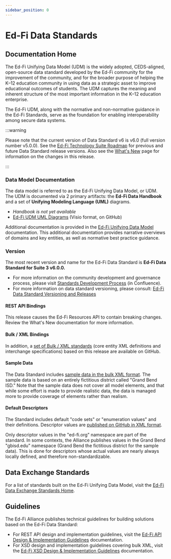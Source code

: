 ```yaml
---
sidebar_position: 0
---
```


# Ed-Fi Data Standards

## Documentation Home

The Ed-Fi Unifying Data Model (UDM) is the widely adopted, CEDS-aligned,
open-source data standard developed by the Ed-Fi community for the improvement
of the community, and for the broader purpose of helping the K–12 education
community in using data as a strategic asset to improve educational outcomes of
students. The UDM captures the meaning and inherent structure of the most
important information in the K–12 education enterprise.

The Ed-Fi UDM, along with the normative and non-normative guidance in the Ed-Fi
Standards, serve as the foundation for enabling interoperability among secure
data systems.

:::warning

Please note that the current version of Data Standard v6 is v6.0 (full version
number v5.0.0). See the [Ed-Fi Technology Suite Roadmap](/reference/roadmap)
for previous and future Data Standard release versions. Also see the [What's New](./whats-new/readme.md)
page for information on the changes in this release.

:::

### Data Model Documentation

The data model is referred to as the Ed-Fi Unifying Data Model, or UDM. The UDM
is documented via 2 primary artifacts: the **Ed-Fi Data Handbook** and a set of
**Unifying Modeling Language (UML)** diagrams.

* _Handbook is not yet available_ <!-- <a href="https://edfidocs.blob.core.windows.net/$web/handbook/v6.0/index.html" target="_blank">Ed-Fi Data Handbook for DS v6.0</a> -->
* [Ed-Fi UDM UML Diagrams](https://github.com/Ed-Fi-Alliance-OSS/Ed-Fi-Standard/tree/main/Models) (Visio format, on GitHub)

Additional documentation is provided in the [Ed-Fi Unifying Data
Model](/reference/data-exchange/udm) documentation. This additional documentation provides narrative overviews of domains and
key entities, as well as normative best practice guidance.

### Version

The most recent version and name for the Ed-Fi Data Standard is **Ed-Fi Data
Standard for Suite 3 v6.0.0.**

* For more information on the community development and governance process,
    please visit [Standards Development
    Process](https://edfi.atlassian.net/wiki/spaces/GOV/pages/20325368/Standards+Development+Process) (in Confluence).
* For more information on data standard versioning, please consult: [Ed-Fi Data Standard Versioning and Releases](/reference/data-exchange/versioning-and-releases)

#### REST API Bindings

This release causes the Ed-Fi Resources API to contain breaking changes. Review the What's New documentation for more information.

#### Bulk / XML Bindings

In addition, a [set of Bulk / XML
standards](https://github.com/Ed-Fi-Alliance-OSS/Ed-Fi-Standard/tree/main/Schemas/Bulk)
(core entity XML definitions and interchange specifications) based on this
release are available on GitHub.

#### Sample Data

The Data Standard includes [sample data in the bulk XML
format](https://github.com/Ed-Fi-Alliance-OSS/Ed-Fi-Standard/tree/main/Samples/Sample%20XML).
The sample data is based on an entirely fictitious district called "Grand Bend
ISD." Note that the sample data does not cover all model elements, and that
while some effort is made to provide realistic data, the data is managed more to
provide coverage of elements rather than realism.

#### Default Descriptors

The Standard includes default "code sets" or "enumeration values" and their
definitions. Descriptor values are [published on GitHub in XML
format](https://github.com/Ed-Fi-Alliance-OSS/Ed-Fi-Standard/tree/main/Descriptors).

Only descriptor values in the "ed-fi.org" namespace are part of the standard. In
some contexts, the Alliance publishes values in the Grand Bend "gbisd.edu"
namespace (Grand Bend the fictitious district for the sample data). This is done
for descriptors whose actual values are nearly always locally defined, and
therefore non-standardizable.

## Data Exchange Standards

For a list of standards built on the Ed-Fi Unifying Data Model, visit the [Ed-Fi
Data Exchange Standards Home](/reference/data-exchange).

## Guidelines

The Ed-Fi Alliance publishes technical guidelines for building solutions based
on the Ed-Fi Data Standard:

* For REST API design and implementation guidelines, visit the [Ed-Fi API
    Design & Implementation
    Guidelines](/reference/data-exchange/api-guidelines)
    documentation.
* For XSD design and implementation guidelines covering bulk XML, visit the
    [Ed-Fi XSD Design & Implementation
    Guidelines](/reference/data-exchange/xsd-guidelines)
    documentation.
